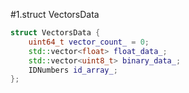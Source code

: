 #1.struct VectorsData

```cpp
struct VectorsData {
    uint64_t vector_count_ = 0;
    std::vector<float> float_data_;
    std::vector<uint8_t> binary_data_;
    IDNumbers id_array_;
};
```